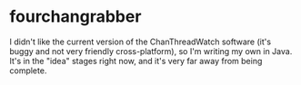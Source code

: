 fourchangrabber
=

I didn't like the current version of the ChanThreadWatch software (it's buggy and not very friendly cross-platform), so I'm writing my own in Java. It's in the "idea" stages right now, and it's very far away from being complete.
